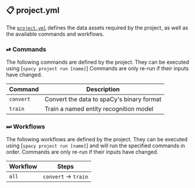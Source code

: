 ## 📋 project.yml

The [`project.yml`](project.yml) defines the data assets required by the
project, as well as the available commands and workflows.

### ⏯ Commands

The following commands are defined by the project. They
can be executed using [`spacy project run [name]`]
Commands are only re-run if their inputs have changed.

| Command | Description |
| --- | --- |
| `convert` | Convert the data to spaCy's binary format |
| `train` | Train a named entity recognition model |

### ⏭ Workflows

The following workflows are defined by the project. They
can be executed using [`spacy project run [name]`]
and will run the specified commands in order. Commands are only re-run if their
inputs have changed.

| Workflow | Steps |
| --- | --- |
| `all` | `convert` &rarr; `train` |


